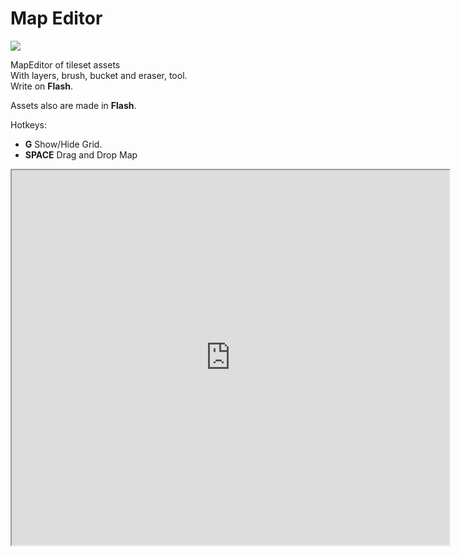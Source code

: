 # Map Editor

<div class="post-cover"><img src="images/portfolio/mapEditCover.png"></div>

MapEditor of tileset assets<br>
With layers, brush, bucket and eraser, tool.<br>
Write on **Flash**.

Assets also are made in **Flash**.

Hotkeys: <br>
- **G** Show/Hide Grid.<br>
- **SPACE** Drag and Drop Map<br>

<iframe src="https://socketgame-webcaetano.c9users.io/mapEdit" width="700" height="600" scrolling="no"></iframe>
